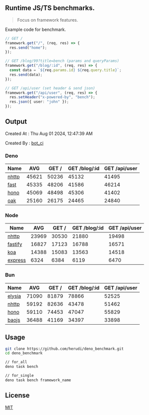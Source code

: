## Runtime JS/TS benchmarks.

> Focus on framework features.

Example code for benchmark.
```ts
// GET /
framework.get("/", (req, res) => {
  res.send("home");
});

// GET /blog/99?title=bench (params and queryParams)
framework.get("/blog/:id", (req, res) => {
  const data = `${req.params.id} ${req.query.title}`;
  res.send(data);
});

// GET /api/user (set header & send json)
framework.get("/api/user", (req, res) => {
  res.setHeader("x-powered-by", "bench");
  res.json({ user: "john" });
});
```

## Output
Created At : Thu Aug 01 2024, 12:47:39 AM

Created By : [bot_ci](https://github.com/herudi/deno_benchmarks/commits?author=github-actions%5Bbot%5D)


### Deno
|Name|AVG|GET /|GET /blog/:id|GET /api/user|
|----|----|----|----|----|
|[nhttp](https://github.com/nhttp/nhttp)|45621|50236|45132|41495|
|[fast](https://github.com/danteissaias/fast)|45335|48206|41586|46214|
|[hono](https://github.com/honojs/hono)|45069|48498|45306|41402|
|[oak](https://github.com/oakserver/oak)|25160|26175|24465|24840|
  


### Node
|Name|AVG|GET /|GET /blog/:id|GET /api/user|
|----|----|----|----|----|
|[nhttp](https://github.com/nhttp/nhttp)|23969|30530|21880|19498|
|[fastify](https://github.com/fastify/fastify)|16827|17123|16788|16571|
|[koa](https://github.com/koajs/koa)|14388|15083|13563|14518|
|[express](https://github.com/expressjs/express)|6324|6384|6119|6470|
  


### Bun
|Name|AVG|GET /|GET /blog/:id|GET /api/user|
|----|----|----|----|----|
|[elysia](https://github.com/elysiajs/elysia)|71090|81879|78866|52525|
|[nhttp](https://github.com/nhttp/nhttp)|59192|82636|43478|51462|
|[hono](https://github.com/honojs/hono)|59110|74453|47047|55829|
|[baojs](https://github.com/mattreid1/baojs)|36488|41169|34397|33898|
  



## Usage

```bash
git clone https://github.com/herudi/deno_benchmark.git
cd deno_benchmark

// for_all
deno task bench

// for_single
deno task bench framework_name
```

## License

[MIT](LICENSE)

